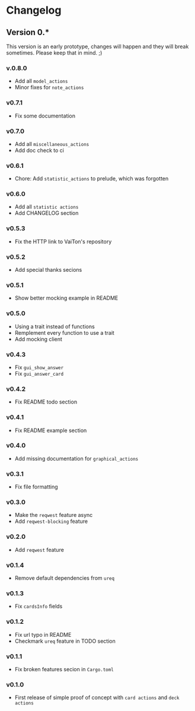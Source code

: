 # Changelog

## Version 0.*

This version is an early prototype, changes will happen and they will break sometimes. Please keep that in mind. ;)

### v.0.8.0

- Add all `model_actions`
- Minor fixes for `note_actions`

### v0.7.1

- Fix some documentation

### v0.7.0

- Add all `miscellaneous_actions`
- Add doc check to ci

### v0.6.1

- Chore: Add `statistic_actions` to prelude, which was forgotten

### v0.6.0

- Add all `statistic actions`
- Add CHANGELOG section

### v0.5.3

- Fix the HTTP link to VaiTon's repository

### v0.5.2

- Add special thanks secions

### v0.5.1

- Show better mocking example in README

### v0.5.0

- Using a trait instead of functions
- Remplement every function to use a trait
- Add mocking client

### v0.4.3

- Fix `gui_show_answer`
- Fix `gui_answer_card`

### v0.4.2

- Fix README todo section

### v0.4.1

- Fix README example section

### v0.4.0

- Add missing documentation for `graphical_actions`

### v0.3.1

- Fix file formatting

### v0.3.0

- Make the `reqwest` feature async
- Add `reqwest-blocking` feature

### v0.2.0

- Add `reqwest` feature

### v0.1.4

- Remove default dependencies from `ureq`

### v0.1.3

- Fix `cardsInfo` fields

### v0.1.2

- Fix url typo in README
- Checkmark `ureq` feature in TODO section

### v0.1.1

- Fix broken features secion in `Cargo.toml`

### v0.1.0

- First release of simple proof of concept with `card actions` and `deck actions`
